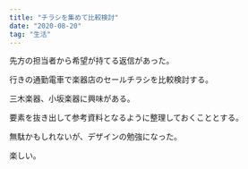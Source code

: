 ```yaml
---
title: "チラシを集めて比較検討"
date: "2020-08-20"
tag: "生活"
---
```


先方の担当者から希望が持てる返信があった。

行きの通勤電車で楽器店のセールチラシを比較検討する。

三木楽器、小坂楽器に興味がある。

要素を抜き出して参考資料となるように整理しておくこととする。

無駄かもしれないが、デザインの勉強になった。

楽しい。